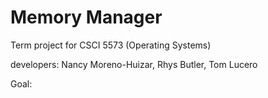 # Memory Manager

Term project for CSCI 5573 (Operating Systems)

developers:
Nancy Moreno-Huizar,
Rhys Butler,
Tom Lucero

Goal:

